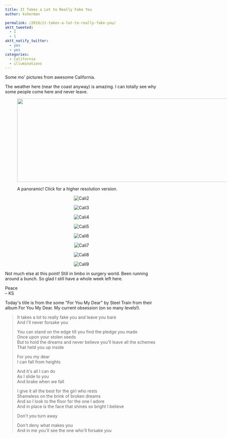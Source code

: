 ```yaml
---
title: It Takes a Lot to Really Fake You
author: ksherman

permalink: /2010/it-takes-a-lot-to-really-fake-you/
aktt_tweeted:
  - 1
  - 1
aktt_notify_twitter:
  - yes
  - yes
categories:
  - California
  - illuminations
---
```

Some mo' pictures from awesome California.

The weather here (near the coast anyway) is amazing. I can totally see why some people come here and never leave.<figure style="width: 800px;" class="wp-caption aligncenter">

[<img title="Cali1" src="https://s3-us-west-2.amazonaws.com/assets.kshermphoto.com/2010PostsImages/05-MAY/053010_Cali1.jpg" alt="" width="800" height="275" />][1]<figcaption class="wp-caption-text">A panoramic! Click for a higher resolution version. </figcaption></figure> 

<p style="text-align: center;">
  <img src="https://s3-us-west-2.amazonaws.com/assets.kshermphoto.com/2010PostsImages/05-MAY/053010_Cali2.jpg" alt="Cali2" />
</p>

<p style="text-align: center;">
  <img src="https://s3-us-west-2.amazonaws.com/assets.kshermphoto.com/2010PostsImages/05-MAY/053010_Cali3.jpg" alt="Cali3" />
</p>

<p style="text-align: center;">
  <img src="https://s3-us-west-2.amazonaws.com/assets.kshermphoto.com/2010PostsImages/05-MAY/053010_Cali4.jpg" alt="Cali4" />
</p>

<p style="text-align: center;">
  <img src="https://s3-us-west-2.amazonaws.com/assets.kshermphoto.com/2010PostsImages/05-MAY/053010_Cali5.jpg" alt="Cali5" />
</p>

<p style="text-align: center;">
  <img src="https://s3-us-west-2.amazonaws.com/assets.kshermphoto.com/2010PostsImages/05-MAY/053010_Cali6.jpg" alt="Cali6" />
</p>

<p style="text-align: center;">
  <img src="https://s3-us-west-2.amazonaws.com/assets.kshermphoto.com/2010PostsImages/05-MAY/053010_Cali7.jpg" alt="Cali7" />
</p>

<p style="text-align: center;">
  <img src="https://s3-us-west-2.amazonaws.com/assets.kshermphoto.com/2010PostsImages/05-MAY/053010_Cali8.jpg" alt="Cali8" />
</p>

<p style="text-align: center;">
  <img src="https://s3-us-west-2.amazonaws.com/assets.kshermphoto.com/2010PostsImages/05-MAY/053010_Cali9.jpg" alt="Cali9" />
</p>

Not much else at this point! Still in limbo in surgery world. Been running around a bunch. So glad I still have a whole week left here.

Peace  
– KS

Today's title is from the some "For You My Dear" by Steel Train from their album For You My Dear. My current obsession (on so many levels!).

> It takes a lot to really fake you and leave you bare  
> And I'll never forsake you
> 
> You can stand on the edge till you find the pledge you made  
> Once upon your stolen seeds  
> But to hold the dreams and never believe you'll leave all the schemes  
> That held you up inside
> 
> For you my dear  
> I can fall from heights
> 
> And it's all I can do  
> As I slide to you  
> And brake when we fall
> 
> I give it all the best for the girl who rests  
> Shameless on the brink of broken dreams  
> And so I look to the floor for the one I adore  
> And in place is the face that shines so bright I believe
> 
> Don't you turn away
> 
> Don't deny what makes you  
> And in me you'll see the one who'll forsake you

 [1]: https://s3-us-west-2.amazonaws.com/assets.kshermphoto.com/2010PostsImages/05-MAY/053010_Cali1.jpg